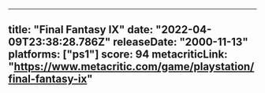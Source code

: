 
---
title: "Final Fantasy IX"
date: "2022-04-09T23:38:28.786Z"
releaseDate: "2000-11-13"
platforms: ["ps1"]
score: 94
metacriticLink: "https://www.metacritic.com/game/playstation/final-fantasy-ix"
---
